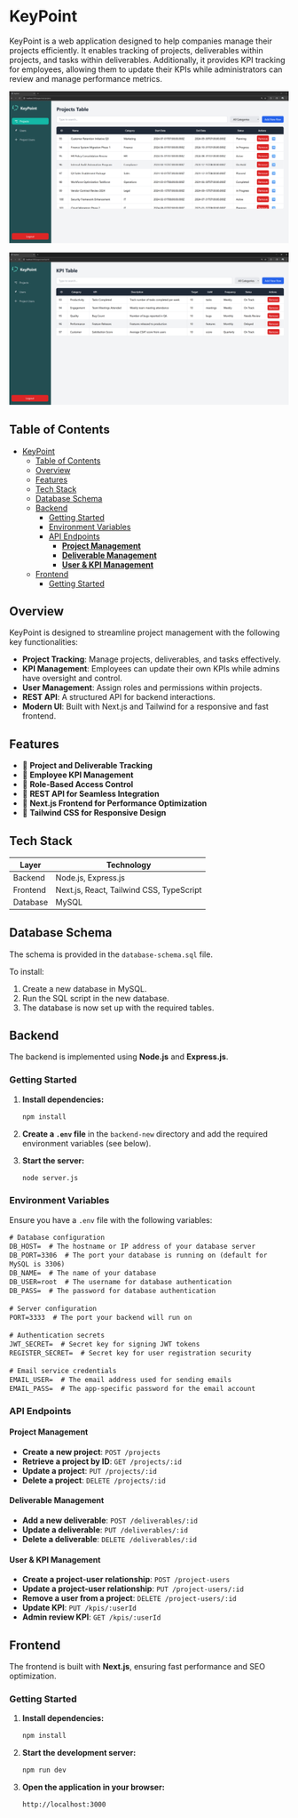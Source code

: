 # KeyPoint

KeyPoint is a web application designed to help companies manage their projects efficiently. It enables tracking of projects, deliverables within projects, and tasks within deliverables. Additionally, it provides KPI tracking for employees, allowing them to update their KPIs while administrators can review and manage performance metrics.

![Screenshot of the projects table](projects-screenshot.png)

![Screenshot of the KPI table](kpi-screenshot.png)

## Table of Contents

- [KeyPoint](#keypoint)
  - [Table of Contents](#table-of-contents)
  - [Overview](#overview)
  - [Features](#features)
  - [Tech Stack](#tech-stack)
  - [Database Schema](#database-schema)
  - [Backend](#backend)
    - [Getting Started](#getting-started)
    - [Environment Variables](#environment-variables)
    - [API Endpoints](#api-endpoints)
      - [**Project Management**](#project-management)
      - [**Deliverable Management**](#deliverable-management)
      - [**User \& KPI Management**](#user--kpi-management)
  - [Frontend](#frontend)
    - [Getting Started](#getting-started-1)

## Overview

KeyPoint is designed to streamline project management with the following key functionalities:

- **Project Tracking**: Manage projects, deliverables, and tasks effectively.
- **KPI Management**: Employees can update their own KPIs while admins have oversight and control.
- **User Management**: Assign roles and permissions within projects.
- **REST API**: A structured API for backend interactions.
- **Modern UI**: Built with Next.js and Tailwind for a responsive and fast frontend.

## Features

- 🔹 **Project and Deliverable Tracking**
- 🔹 **Employee KPI Management**
- 🔹 **Role-Based Access Control**
- 🔹 **REST API for Seamless Integration**
- 🔹 **Next.js Frontend for Performance Optimization**
- 🔹 **Tailwind CSS for Responsive Design**

## Tech Stack

| Layer     | Technology |
|-----------|------------|
| Backend   | Node.js, Express.js
| Frontend  | Next.js, React, Tailwind CSS, TypeScript
| Database  | MySQL

## Database Schema
The schema is provided in the `database-schema.sql` file.

To install:
1. Create a new database in MySQL.
2. Run the SQL script in the new database.
3. The database is now set up with the required tables.

## Backend

The backend is implemented using **Node.js** and **Express.js**.

### Getting Started

1. **Install dependencies:**
    ```bash
    npm install
    ```

2. **Create a `.env` file** in the `backend-new` directory and add the required environment variables (see below).

3. **Start the server:**
    ```bash
    node server.js
    ```

### Environment Variables

Ensure you have a `.env` file with the following variables:

```
# Database configuration
DB_HOST=  # The hostname or IP address of your database server
DB_PORT=3306  # The port your database is running on (default for MySQL is 3306)
DB_NAME=  # The name of your database
DB_USER=root  # The username for database authentication
DB_PASS=  # The password for database authentication

# Server configuration
PORT=3333  # The port your backend will run on

# Authentication secrets
JWT_SECRET=  # Secret key for signing JWT tokens
REGISTER_SECRET=  # Secret key for user registration security

# Email service credentials
EMAIL_USER=  # The email address used for sending emails
EMAIL_PASS=  # The app-specific password for the email account
```


### API Endpoints

#### **Project Management**
- **Create a new project**: `POST /projects`
- **Retrieve a project by ID**: `GET /projects/:id`
- **Update a project**: `PUT /projects/:id`
- **Delete a project**: `DELETE /projects/:id`

#### **Deliverable Management**
- **Add a new deliverable**: `POST /deliverables/:id`
- **Update a deliverable**: `PUT /deliverables/:id`
- **Delete a deliverable**: `DELETE /deliverables/:id`

#### **User & KPI Management**
- **Create a project-user relationship**: `POST /project-users`
- **Update a project-user relationship**: `PUT /project-users/:id`
- **Remove a user from a project**: `DELETE /project-users/:id`
- **Update KPI**: `PUT /kpis/:userId`
- **Admin review KPI**: `GET /kpis/:userId`


## Frontend

The frontend is built with **Next.js**, ensuring fast performance and SEO optimization.

### Getting Started

1. **Install dependencies:**
    ```bash
    npm install
    ```

2. **Start the development server:**
    ```bash
    npm run dev
    ```

3. **Open the application in your browser:**
    ```
    http://localhost:3000
    ```